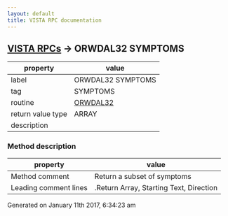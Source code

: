 ```yaml
---
layout: default
title: VISTA RPC documentation
---
```




## [VISTA RPCs](TableOfContent.md) &#8594; ORWDAL32 SYMPTOMS 

 property | value 
--- | --- 
 label | ORWDAL32 SYMPTOMS
 tag | SYMPTOMS
 routine | [ORWDAL32](http://code.osehra.org/dox/Routine_ORWDAL32_source.html)
 return value type | ARRAY
 description | 


### Method description

 property | value 
--- | --- 
 Method comment | Return a subset of symptoms
 Leading comment lines | .Return Array, Starting Text, Direction




Generated on January 11th 2017, 6:34:23 am